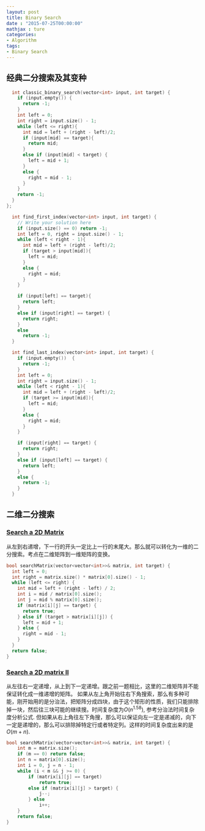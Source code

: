 ```yaml
---
layout: post
title: Binary Search
date : "2015-07-25T00:00:00"
mathjax : ture
categories:
- Algorithm
tags:
- Binary Search
---
```


## 经典二分搜索及其变种

```cpp
  int classic_binary_search(vector<int> input, int target) {
    if (input.empty()) {
      return -1;
    }
    int left = 0;
    int right = input.size() - 1;
    while (left <= right){
      int mid = left + (right - left)/2;
      if (input[mid] == target){
        return mid;
      }
      else if (input[mid] < target) {
        left = mid + 1;
      }
      else {
        right = mid - 1;
      }
    }
    return -1;
  }
};
```

```cpp
  int find_first_index(vector<int> input, int target) {
    // Write your solution here
    if (input.size() == 0) return -1;
    int left = 0, right = input.size() - 1;
    while (left < right - 1){
      int mid = left + (right - left)/2;
      if (target > input[mid]){
        left = mid;
      }
      else {
        right = mid;
      }
    }

    if (input[left] == target){
      return left;
    }
    else if (input[right] == target) {
      return right;
    }
    else
      return -1;
  }
```

```cpp
  int find_last_index(vector<int> input, int target) {
    if (input.empty())  {
      return -1;
    }
    int left = 0;
    int right = input.size() - 1;
    while (left < right - 1){
      int mid = left + (right - left)/2;
      if (target >= input[mid]){
        left = mid;
      }
      else {
        right = mid;
      }
    }

    if (input[right] == target) {
      return right;
    }
    else if (input[left] == target) {
      return left;
    }
    else {
      return -1;
    }
  }
```

## 二维二分搜索

### [Search a 2D Matrix](https://leetcode.com/problems/search-a-2d-matrix/)

从左到右递增，下一行的开头一定比上一行的末尾大。那么就可以转化为一维的二分搜索。考点在二维矩阵到一维矩阵的变换。

```cpp
bool searchMatrix(vector<vector<int>>& matrix, int target) {
  int left = 0;
  int right = matrix.size() * matrix[0].size() - 1;
  while (left <= right) {
    int mid = left + (right - left) / 2;
    int i = mid / matrix[0].size();
    int j = mid % matrix[0].size();
    if (matrix[i][j] == target) {
      return true;
    } else if (target > matrix[i][j]) {
      left = mid + 1;
    } else {
      right = mid - 1;
    }
  }
  return false;
}
```

### [Search a 2D matrix II](https://leetcode.com/problems/search-a-2d-matrix-ii/)

从左往右一定递增，从上到下一定递增。跟之前一题相比，这里的二维矩阵并不能保证转化成一维递增的矩阵。
如果从左上角开始往右下角搜索，那么有多种可能，刚开始用的是分治法，把矩阵分成四块，由于这个矩形的性质，我们只能排除掉一块，然后往三块可能的继续搜。时间复杂度为$O(n^{1.58})$, 参考分治法时间复杂度分析公式.
但如果从右上角往左下角搜，那么可以保证向左一定是递减的，向下一定是递增的，那么可以排除掉特定行或者特定列。这样的时间复杂度出来的是$O(m + n)$.

```cpp
bool searchMatrix(vector<vector<int>>& matrix, int target) {
	int m = matrix.size();
	if (m == 0) return false;
	int n = matrix[0].size();
	int i = 0, j = n - 1;
	while (i < m && j >= 0) {
		if (matrix[i][j] == target)
			return true;
		else if (matrix[i][j] > target) {
			j--;
		} else
			i++;
	}
	return false;
}
```
